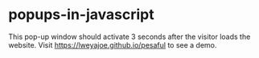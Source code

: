 # popups-in-javascript
This pop-up window should activate 3 seconds after the visitor loads the website. Visit https://lweyajoe.github.io/pesaful to see a demo. 
